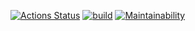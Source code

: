 [![Actions Status](https://github.com/IvanVyargizov/java-project-lvl4/workflows/hexlet-check/badge.svg)](https://github.com/IvanVyargizov/java-project-lvl4/actions)
[![build](https://github.com/IvanVyargizov/java-project-lvl4/actions/workflows/build-check.yml/badge.svg)](https://github.com/IvanVyargizov/java-project-lvl4/actions/workflows/build-check.yml)
[![Maintainability](https://api.codeclimate.com/v1/badges/a28408b459e7dc6b0578/maintainability)](https://codeclimate.com/github/IvanVyargizov/java-project-lvl4/maintainability)
